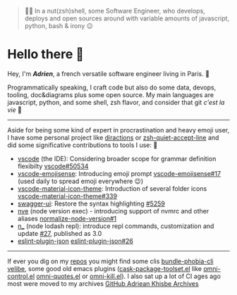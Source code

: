 > :man_technologist:  In a nut(zsh)shell, some Software Engineer, who develops, deploys and open sources around with variable amounts of javascript, python, bash & irony 😉

Hello there :wave:
====================

Hey, I'm ***Adrien***, a french versatile software engineer living in Paris. :slightly_smiling_face:

Programmatically speaking, I craft code but also do some data, devops, tooling, doc&diagrams plus some open source. My main languages are javascript, python, and some shell, zsh flavor, and consider that git *c'est la vie* :light_blue_heart:

<!-- ! TODO add personality/leasures line 🚨 -->

<!-- TODO add contact here, maybe hidden formula from there -->

<!-- TODO: add nice separator, maybe as image. add some custom emoji/gif (diabolo,hello there, roll safe, coyote wink) -->

----

Aside for being some kind of expert in procrastination and heavy emoji user, I have some personal project like [diractions](https://github.com/AdrieanKhisbe/diractions) or [zsh-quiet-accept-line](https://github.com/AdrieanKhisbe/zsh-quiet-accept-line) and did some significative contributions to tools I use: :toolbox:

- [vscode](https://github.com/microsoft/vscode) (the IDE): Considering broader scope for grammar definition flexibilty [vscode#50534](https://github.com/microsoft/vscode/pull/50534)
- [vscode-emojisense](https://github.com/mattbierner/vscode-emojisense): Introducing emoji prompt [vscode-emojisense#17](https://github.com/mattbierner/vscode-emojisense/pull/17) (used daily to spread emoji everywhere 😉)
- [vscode-material-icon-theme](https://github.com/AdrieanKhisbe/vscode-material-icon-theme): Introduction of several folder icons [vscode-material-icon-theme#339](https://github.com/material-extensions/vscode-material-icon-theme/pull/339)
- [swagger-ui](https://github.com/swagger-api/swagger-ui): Restore the syntax highlighting [#5259](https://github.com/swagger-api/swagger-ui/pull/5259)
- [nve](https://github.com/ehmicky/nve) (node version exec) - introducing support of nvmrc and other aliases [normalize-node-version#1](https://github.com/ehmicky/normalize-node-version/pull/1)
- [n_](https://github.com/borisdiakur/n_) (node lodash repl): introduce repl commands, customization and update [#27](https://github.com/borisdiakur/n_/pull/27), published as 3.0
- [eslint-plugin-json](https://github.com/azeemba/eslint-plugin-json) [eslint-plugin-json#26](https://github.com/azeemba/eslint-plugin-json/pull/26)

------

If ever you dig on my [repos](https://github.com/AdrieanKhisbe?tab=repositories) you might find some clis [bundle-phobia-cli](https://github.com/AdrieanKhisbe/bundle-phobia-cli) [velibe](https://github.com/AdrieanKhisbe/velibe), some good old emacs plugins ([cask-package-toolset.el](https://github.com/AdrieanKhisbe/cask-package-toolset.el) like [omni-control.el](https://github.com/AdrieanKhisbe/omni-control.el) [omni-quotes.el](https://github.com/AdrieanKhisbe/omni-quotes.el) or [omni-kill.el](https://github.com/AdrieanKhisbe/omni-kill.el)).
I also sat up a lot of CI ages ago most were moved to my archives [GitHub Adriean Khisbe Archives](https://github.com/AdrieanKhisbe?tab=repositories)


<!--

📜 Status history:
- covid era to feb 2025: _🎏On n'a pas fini de manger des sardines 🐟 We haven't finished eating sardines  😏_

-->
